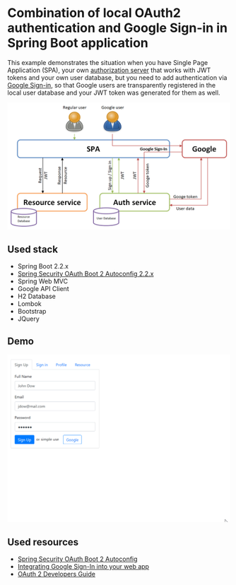 # Combination of local OAuth2 authentication and Google Sign-in in Spring Boot application

This example demonstrates the situation when you have Single Page Application (SPA), your own 
[authorization server][1] that works with JWT tokens and your own user database, but you need to add 
authentication via [Google Sign-in][2], so that Google users are transparently registered in the local user database 
and your JWT token was generated for them as well.

![Diagram](diagram.png)


## Used stack

- Spring Boot 2.2.x
- [Spring Security OAuth Boot 2 Autoconfig 2.2.x][3]
- Spring Web MVC
- Google API Client
- H2 Database
- Lombok
- Bootstrap
- JQuery

## Demo

![Demo](demo.gif)

## Used resources

- [Spring Security OAuth Boot 2 Autoconfig][4]
- [Integrating Google Sign-In into your web app][5]
- [OAuth 2 Developers Guide][6]

[1]: https://docs.spring.io/spring-security-oauth2-boot/docs/2.2.x/reference/htmlsingle/#boot-features-security-oauth2-authorization-server
[2]: https://developers.google.com/identity/sign-in/web
[3]: https://github.com/spring-projects/spring-security-oauth2-boot/tree/2.2.x
[4]: https://docs.spring.io/spring-security-oauth2-boot/docs/2.2.x/reference/htmlsingle/
[5]: https://developers.google.com/identity/sign-in/web/sign-in
[6]: https://projects.spring.io/spring-security-oauth/docs/oauth2.html